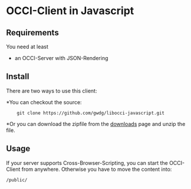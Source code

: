 # OCCI-Client in Javascript


## Requirements


You need at least

* an OCCI-Server with JSON-Rendering

## Install
There are two ways to use this client:

*You can checkout the source:

    	git clone https://github.com/gwdg/libocci-javascript.git
		
		
*Or you can download the zipfile from the [downloads](https://github.com/gwdg/libocci-javascript/zipball/master) page and unzip the file. 

## Usage

If your server supports Cross-Browser-Scripting, you can start the OCCI-Client from anywhere.
Otherwise you have to move the content into:
    
    /public/

